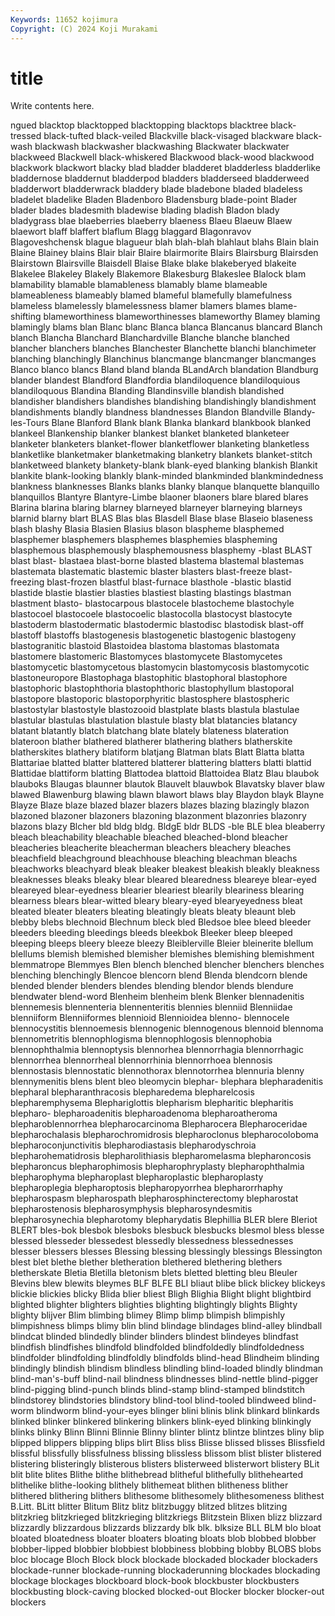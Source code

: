 ```yaml
---
Keywords: 11652 kojimura
Copyright: (C) 2024 Koji Murakami
---
```


# title

Write contents here.



ngued blacktop blacktopped blacktopping
blacktops blacktree black-tressed black-tufted black-veiled Blackville black-visaged blackware black-wash blackwash
blackwasher blackwashing Blackwater blackwater blackweed Blackwell black-whiskered Blackwood black-wood blackwood
blackwork blackwort blacky blad bladder bladderet bladderless bladderlike bladdernose bladdernut
bladderpod bladders bladderseed bladderweed bladderwort bladderwrack bladdery blade bladebone bladed
bladeless bladelet bladelike Bladen Bladenboro Bladensburg blade-point Blader blader blades
bladesmith bladewise blading bladish Bladon blady bladygrass blae blaeberries blaeberry
blaeness Blaeu Blaeuw Blaew blaewort blaff blaffert blaflum Blagg blaggard
Blagonravov Blagoveshchensk blague blagueur blah blah-blah blahlaut blahs Blain blain
Blaine Blainey blains Blair blair Blaire blairmorite Blairs Blairsburg Blairsden
Blairstown Blairsville Blaisdell Blaise Blake blake blakeberyed blakeite Blakelee Blakeley
Blakely Blakemore Blakesburg Blakeslee Blalock blam blamability blamable blamableness blamably
blame blameable blameableness blameably blamed blameful blamefully blamefulness blameless blamelessly
blamelessness blamer blamers blames blame-shifting blameworthiness blameworthinesses blameworthy Blamey blaming
blamingly blams blan Blanc blanc Blanca blanca Blancanus blancard Blanch
blanch Blancha Blanchard Blanchardville Blanche blanche blanched blancher blanchers blanches
Blanchester Blanchette blanchi blanchimeter blanching blanchingly Blanchinus blancmange blancmanger blancmanges
Blanco blanco blancs Bland bland blanda BLandArch blandation Blandburg blander
blandest Blandford Blandfordia blandiloquence blandiloquious blandiloquous Blandina Blanding Blandinsville blandish
blandished blandisher blandishers blandishes blandishing blandishingly blandishment blandishments blandly blandness
blandnesses Blandon Blandville Blandy-les-Tours Blane Blanford Blank blank Blanka blankard
blankbook blanked blankeel Blankenship blanker blankest blanket blanketed blanketeer blanketer
blanketers blanket-flower blanketflower blanketing blanketless blanketlike blanketmaker blanketmaking blanketry blankets
blanket-stitch blanketweed blankety blankety-blank blank-eyed blanking blankish Blankit blankite blank-looking
blankly blank-minded blankminded blankmindedness blankness blanknesses Blanks blanks blanky blanque
blanquette blanquillo blanquillos Blantyre Blantyre-Limbe blaoner blaoners blare blared blares
Blarina blarina blaring blarney blarneyed blarneyer blarneying blarneys blarnid blarny
blart BLAS Blas blas Blasdell Blase blase Blaseio blaseness blash
blashy Blasia Blasien Blasius blason blaspheme blasphemed blasphemer blasphemers blasphemes
blasphemies blaspheming blasphemous blasphemously blasphemousness blasphemy -blast BLAST blast blast-
blastaea blast-borne blasted blastema blastemal blastemas blastemata blastematic blastemic blaster
blasters blast-freeze blast-freezing blast-frozen blastful blast-furnace blasthole -blastic blastid blastide
blastie blastier blasties blastiest blasting blastings blastman blastment blasto- blastocarpous
blastocele blastocheme blastochyle blastocoel blastocoele blastocoelic blastocolla blastocyst blastocyte blastoderm
blastodermatic blastodermic blastodisc blastodisk blast-off blastoff blastoffs blastogenesis blastogenetic blastogenic
blastogeny blastogranitic blastoid Blastoidea blastoma blastomas blastomata blastomere blastomeric Blastomyces
blastomycete Blastomycetes blastomycetic blastomycetous blastomycin blastomycosis blastomycotic blastoneuropore Blastophaga blastophitic
blastophoral blastophore blastophoric blastophthoria blastophthoric blastophyllum blastoporal blastopore blastoporic blastoporphyritic
blastosphere blastospheric blastostylar blastostyle blastozooid blastplate blasts blastula blastulae blastular
blastulas blastulation blastule blasty blat blatancies blatancy blatant blatantly blatch
blatchang blate blately blateness blateration blateroon blather blathered blatherer blathering
blathers blatherskite blatherskites blathery blatiform blatjang Blatman blats Blatt Blatta
blatta Blattariae blatted blatter blattered blatterer blattering blatters blatti blattid
Blattidae blattiform blatting Blattodea blattoid Blattoidea Blatz Blau blaubok blauboks
Blaugas blaunner blautok Blauvelt blauwbok Blavatsky blaver blaw blawed Blawenburg
blawing blawn blawort blaws blay Blaydon blayk Blayne Blayze Blaze
blaze blazed blazer blazers blazes blazing blazingly blazon blazoned blazoner
blazoners blazoning blazonment blazonries blazonry blazons blazy Blcher bld bldg
bldg. BldgE bldr BLDS -ble BLE blea bleaberry bleach bleachability
bleachable bleached bleached-blond bleacher bleacheries bleacherite bleacherman bleachers bleachery bleaches
bleachfield bleachground bleachhouse bleaching bleachman bleachs bleachworks bleachyard bleak bleaker
bleakest bleakish bleakly bleakness bleaknesses bleaks bleaky blear bleared blearedness
bleareye blear-eyed bleareyed blear-eyedness blearier bleariest blearily bleariness blearing blearness
blears blear-witted bleary bleary-eyed blearyeyedness bleat bleated bleater bleaters bleating
bleatingly bleats bleaty bleaunt bleb blebby blebs blechnoid Blechnum bleck
bled Bledsoe blee bleed bleeder bleeders bleeding bleedings bleeds bleekbok
Bleeker bleep bleeped bleeping bleeps bleery bleeze bleezy Bleiblerville Bleier
bleinerite blellum blellums blemish blemished blemisher blemishes blemishing blemishment blemmatrope
Blemmyes Blen blench blenched blencher blenchers blenches blenching blenchingly Blencoe
blencorn blend Blenda blendcorn blende blended blender blenders blendes blending
blendor blends blendure blendwater blend-word Blenheim blenheim blenk Blenker blennadenitis
blennemesis blennenteria blennenteritis blennies blenniid Blenniidae blenniiform Blenniiformes blennioid Blennioidea
blenno- blennocele blennocystitis blennoemesis blennogenic blennogenous blennoid blennoma blennometritis blennophlogisma
blennophlogosis blennophobia blennophthalmia blennoptysis blennorhea blennorrhagia blennorrhagic blennorrhea blennorrheal blennorrhinia
blennorrhoea blennosis blennostasis blennostatic blennothorax blennotorrhea blennuria blenny blennymenitis blens
blent bleo bleomycin blephar- blephara blepharadenitis blepharal blepharanthracosis blepharedema blepharelcosis
blepharemphysema Blephariglottis blepharism blepharitic blepharitis blepharo- blepharoadenitis blepharoadenoma blepharoatheroma blepharoblennorrhea
blepharocarcinoma Blepharocera Blepharoceridae blepharochalasis blepharochromidrosis blepharoclonus blepharocoloboma blepharoconjunctivitis blepharodiastasis blepharodyschroia
blepharohematidrosis blepharolithiasis blepharomelasma blepharoncosis blepharoncus blepharophimosis blepharophryplasty blepharophthalmia blepharophyma blepharoplast
blepharoplastic blepharoplasty blepharoplegia blepharoptosis blepharopyorrhea blepharorrhaphy blepharospasm blepharospath blepharosphincterectomy blepharostat
blepharostenosis blepharosymphysis blepharosyndesmitis blepharosynechia blepharotomy blepharydatis Blephillia BLER blere Bleriot
BLERT bles-bok blesbok blesboks blesbuck blesbucks blesmol bless blesse blessed
blesseder blessedest blessedly blessedness blessednesses blesser blessers blesses Blessing blessing
blessingly blessings Blessington blest blet blethe blether bletheration blethered blethering
blethers bletherskate Bletia Bletilla bletonism blets bletted bletting bleu Bleuler
Blevins blew blewits bleymes BLF BLFE BLI bliaut blibe blick
blickey blickeys blickie blickies blicky Blida blier bliest Bligh Blighia
Blight blight blightbird blighted blighter blighters blighties blighting blightingly blights
Blighty blighty blijver Blim blimbing blimey Blimp blimp blimpish blimpishly
blimpishness blimps blimy blin blind blindage blindages blind-alley blindball blindcat
blinded blindedly blinder blinders blindest blindeyes blindfast blindfish blindfishes blindfold
blindfolded blindfoldedly blindfoldedness blindfolder blindfolding blindfoldly blindfolds blind-head Blindheim blinding
blindingly blindish blindism blindless blindling blind-loaded blindly blindman blind-man's-buff blind-nail
blindness blindnesses blind-nettle blind-pigger blind-pigging blind-punch blinds blind-stamp blind-stamped blindstitch
blindstorey blindstories blindstory blind-tool blind-tooled blindweed blind-worm blindworm blind-your-eyes blinger
blini blinis blink blinkard blinkards blinked blinker blinkered blinkering blinkers
blink-eyed blinking blinkingly blinks blinky Blinn Blinni Blinnie Blinny blinter
blintz blintze blintzes bliny blip blipped blippers blipping blips blirt
Bliss bliss Blisse blissed blisses Blissfield blissful blissfully blissfulness blissing
blissless blissom blist blister blistered blistering blisteringly blisterous blisters blisterweed
blisterwort blistery BLit blit blite blites Blithe blithe blithebread blitheful
blithefully blithehearted blithelike blithe-looking blithely blithemeat blithen blitheness blither blithered
blithering blithers blithesome blithesomely blithesomeness blithest B.Litt. BLitt blitter Blitum
Blitz blitz blitzbuggy blitzed blitzes blitzing blitzkrieg blitzkrieged blitzkrieging blitzkriegs
Blitzstein Blixen blizz blizzard blizzardly blizzardous blizzards blizzardy blk blk.
blksize BLL BLM blo bloat bloated bloatedness bloater bloaters bloating
bloats blob blobbed blobber blobber-lipped blobbier blobbiest blobbiness blobbing blobby
BLOBS blobs bloc blocage Bloch Block block blockade blockaded blockader
blockaders blockade-runner blockade-running blockaderunning blockades blockading blockage blockages blockboard block-book
blockbuster blockbusters blockbusting block-caving blocked blocked-out Blocker blocker blocker-out blockers

